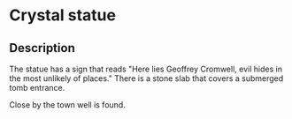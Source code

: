# Crystal statue

## Description

The statue has a sign that reads "Here lies Geoffrey Cromwell, evil hides in the most unlikely of places."
There is a stone slab that covers a submerged tomb entrance.

Close by the town well is found.
